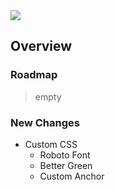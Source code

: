 <img src="https://img.shields.io/badge/License-MIT-orange">

<br>

## Overview

### Roadmap
> empty

### New Changes
+ Custom CSS
    + Roboto Font
    + Better Green
    + Custom Anchor

